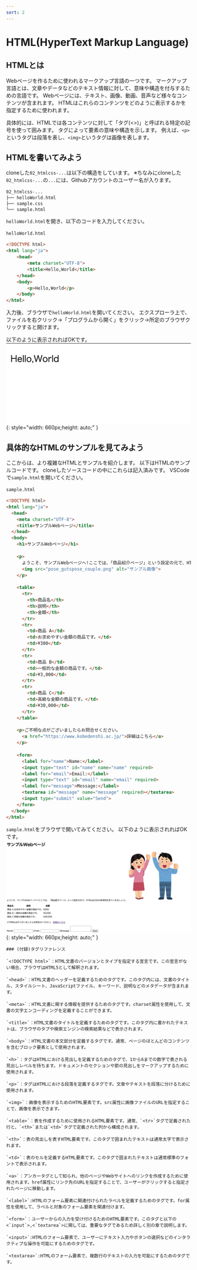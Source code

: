 ```yaml
---
sort: 2
---
```

# HTML(HyperText Markup Language)

## HTMLとは

Webページを作るために使われるマークアップ言語の一つです。
マークアップ言語とは、文章やデータなどのテキスト情報に対して、意味や構造を付与するための言語です。
Webページには、テキスト、画像、動画、音声など様々なコンテンツが含まれます。
HTMLはこれらのコンテンツをどのように表示するかを指定するために使われます。

具体的には、HTMLでは各コンテンツに対して「タグ(<>)」と呼ばれる特定の記号を使って囲みます。
タグによって要素の意味や構造を示します。
例えば、`<p>`というタグは段落を表し、`<img>`というタグは画像を表します。

## HTMLを書いてみよう

cloneした`02_htmlcss-...`は以下の構造をしています。
※ちなみにcloneした  `02_htmlcss-...`の`...`には、Githubアカウントのユーザー名が入ります。

```text
02_htmlcss-...
├── helloWorld.html
├── sample.css
└── sample.html
```

`helloWorld.html`を開き、以下のコードを入力してください。<br>

`helloWorld.html`
```html
<!DOCTYPE html>
<html lang="ja">
    <head>
        <meta charset="UTF-8">
        <title>Hello,World</title>
    </head>
    <body>
        <p>Hello,World</p>
    </body>
</html>
```

入力後、ブラウザで`helloWorld.html`を開いてください。
エクスプローラ上で、ファイルを右クリック→「プログラムから開く」をクリック→所定のブラウザクリックすると開けます。

以下のように表示されればOKです。
![](./images/Hello,World.jpeg){: style="width: 660px;height: auto;" }

## 具体的なHTMLのサンプルを見てみよう

ここからは、より複雑なHTMLとサンプルを紹介します。
以下はHTMLのサンプルコードです。
cloneしたソースコードの中にこれらは記入済みです。
VSCodeで`sample.html`を開いてください。

`sample.html`
```html
<!DOCTYPE html>
<html lang="ja">
  <head>
    <meta charset="UTF-8">
    <title>サンプルWebページ</title>
  </head>
  <body>
    <h1>サンプルWebページ</h1>
    
    <p>
      ようこそ、サンプルWebページへ!ここでは、「商品紹介ページ」という設定の元で、HTML&CSSの参考例を見ていきましょう。
      <img src="pose_gutspose_couple.png" alt="サンプル画像">
    </p>
  
    <table>
      <tr>
        <th>商品名</th>
        <th>説明</th>
        <th>金額</th>
      </tr>
      <tr>
        <td>商品 A</td>
        <td>お求めやすい金額の商品です。</td>
        <td>¥300</td>
      </tr>
      <tr>
        <td>商品 B</td>
        <td>一般的な金額の商品です。</td>
        <td>¥3,000</td>
      </tr>
      <tr>
        <td>商品 C</td>
        <td>高級な金額の商品です。</td>
        <td>¥30,000</td>
      </tr>
    </table>
    
    <p>ご不明な点がございましたらお問合せください。 
      <a href="https://www.kobedenshi.ac.jp/">詳細はこちら</a>
    </p>
    
    <form>
      <label for="name">Name:</label>
      <input type="text" id="name" name="name" required>
      <label for="email">Email:</label>
      <input type="text" id="email" name="email" required>
      <label for="message">Message:</label>
      <textarea id="message" name="message" required></textarea>
      <input type="submit" value="Send">
    </form>
  </body>
</html>
```

`sample.html`をブラウザで開いてみてください。
以下のように表示されればOKです。
![](./images/sampleNoCSS.jpg){: style="width: 660px;height: auto;" }

```tips
### (付録)タグリファレンス

`<!DOCTYPE html>`：HTML文書のバージョンとタイプを指定する宣言です。この宣言がない場合、ブラウザはHTML5として解釈されます。

`<head>`：HTML文書のヘッダーを定義するためのタグです。このタグ内には、文書のタイトル、スタイルシート、JavaScriptファイル、キーワード、説明などのメタデータが含まれます。

`<meta>`：HTML文書に関する情報を提供するためのタグです。charset属性を使用して、文書の文字エンコーディングを定義することができます。

`<title>`：HTML文書のタイトルを定義するためのタグです。このタグ内に書かれたテキストは、ブラウザのタブや検索エンジンの検索結果などで表示されます。

`<body>`：HTML文書の本文部分を定義するタグです。通常、ページのほとんどのコンテンツを含むブロック要素として使用されます。

`<h>`：タグはHTMLにおける見出しを定義するためのタグで、1から6までの数字で表される見出しレベルを持ちます。ドキュメントのセクションや節の見出しをマークアップするために使用されます。

`<p>`：タグはHTMLにおける段落を定義するタグです。文章やテキストを段落に分けるために使用されます。

`<img>`：画像を表示するためのHTML要素です。src属性に画像ファイルのURLを指定することで、画像を表示できます。

`<table>`：表を作成するために使用されるHTML要素です。通常、`<tr>`タグで定義された行と、`<th>`または`<td>`タグで定義された列から構成されます。

`<th>`：表の見出しを表すHTML要素です。このタグで囲まれたテキストは通常太字で表示されます。

`<td>`：表のセルを定義するHTML要素です。このタグで囲まれたテキストは通常標準のフォントで表示されます。

`<a>`：アンカータグとして知られ、他のページやWebサイトへのリンクを作成するために使用されます。href属性にリンク先のURLを指定することで、ユーザーがクリックすると指定されたページに移動します。

`<label>`:HTMLのフォーム要素に関連付けられたラベルを定義するためのタグです。for属性を使用して、ラベルと対象のフォーム要素を関連付けます。

`<form>`：ユーザーからの入力を受け付けるためのHTML要素です。このタグと以下の<`input`>,<`textarea`>に関しては、重要なタグであるため詳しく別の章で説明します。

`<input>`:HTMLのフォーム要素で、ユーザーにテキスト入力やボタンの選択などのインタラクティブな操作を可能にするためのタグです。

`<textarea>`:HTMLのフォーム要素で、複数行のテキストの入力を可能にするためのタグです。
```
